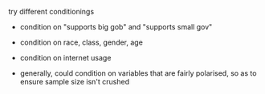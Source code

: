 try different conditionings
- condition on "supports big gob" and "supports small gov"
- condition on race, class, gender, age
- condition on internet usage

- generally, could condition on variables that are fairly polarised, so as to ensure sample size isn't crushed 
